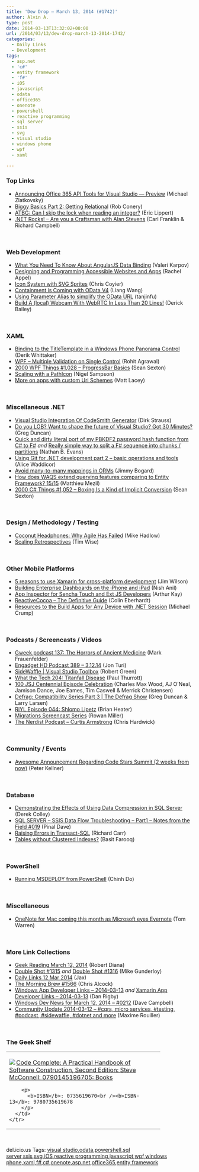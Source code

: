 ```yaml
---
title: 'Dew Drop – March 13, 2014 (#1742)'
author: Alvin A.
type: post
date: 2014-03-13T13:32:02+00:00
url: /2014/03/13/dew-drop-march-13-2014-1742/
categories:
  - Daily Links
  - Development
tags:
  - asp.net
  - 'c#'
  - entity framework
  - 'f#'
  - iOS
  - javascript
  - odata
  - office365
  - onenote
  - powershell
  - reactive programming
  - sql server
  - ssis
  - svg
  - visual studio
  - windows phone
  - wpf
  - xaml

---
```

### <a name="top"></a>Top Links

  * <a href="http://blogs.msdn.com/b/officeapps/archive/2014/03/12/announcing-office-365-api-tools-for-visual-studio-preview.aspx" target="_blank">Announcing Office 365 API Tools for Visual Studio — Preview</a> (Michael Zlatkovsky)
  * <a href="http://feedproxy.google.com/~r/wekeroad/EeKc/~3/eCjYS0oE44Q/" target="_blank">Biggy Basics Part 2: Getting Relational</a> (Rob Conery)
  * <a href="http://ericlippert.com/2014/03/12/can-i-skip-the-lock-when-reading-an-integer/?utm_source=rss&utm_medium=rss&utm_campaign=can-i-skip-the-lock-when-reading-an-integer" target="_blank">ATBG: Can I skip the lock when reading an integer?</a> (Eric Lippert)
  * <a href="http://www.dotnetrocks.com/default.aspx?ShowNum=958" target="_blank">.NET Rocks! &#8211; Are you a Craftsman with Alan Stevens</a> (Carl Franklin & Richard Campbell)

&nbsp;

### <a name="web"></a>Web Development

  * <a href="http://java.dzone.com/articles/what-you-need-know-about-2" target="_blank">What You Need To Know About AngularJS Data Binding</a> (Valeri Karpov)
  * <a href="http://rachelappel.com:80/designing-and-programming-accessible-websites-and-apps" target="_blank">Designing and Programming Accessible Websites and Apps</a> (Rachel Appel)
  * <a href="http://css-tricks.com/svg-sprites-use-better-icon-fonts/" target="_blank">Icon System with SVG Sprites</a> (Chris Coyier)
  * <a href="http://blogs.msdn.com/b/odatateam/archive/2014/03/13/containment-is-coming-with-odata-v4.aspx" target="_blank">Containment is Coming with OData V4</a> (Liang Wang)
  * <a href="http://blogs.msdn.com/b/odatateam/archive/2014/03/13/using-parameter-alias-to-simplify-the-odata-url.aspx" target="_blank">Using Parameter Alias to simplify the OData URL</a> (tanjinfu)
  * <a href="http://feedproxy.google.com/~r/LosTechies/~3/GjWXZh4p72E/" target="_blank">Build A (local) Webcam With WebRTC In Less Than 20 Lines!</a> (Derick Bailey)

&nbsp;

### <a name="silverlight"></a>XAML

  * <a href="http://feedproxy.google.com/~r/CodeBetter/~3/rbw3Gvzvwl0/" target="_blank">Binding to the TitleTemplate in a Windows Phone Panorama Control</a> (Derik Whittaker)
  * <a href="http://www.codeproject.com/Tips/739183/WPF-Multiple-Validation-on-Single-Control" target="_blank">WPF &#8211; Multiple Validation on Single Control</a> (Rohit Agrawal)
  * <a href="http://wpf.2000things.com/2014/03/13/1028-progressbar-basics/" target="_blank">2000 WPF Things #1,028 – ProgressBar Basics</a> (Sean Sexton)
  * <a href="http://compiledexperience.com/blog/posts/scaling-pathicon" target="_blank">Scaling with a PathIcon</a> (Nigel Sampson)
  * <a href="http://feedproxy.google.com/~r/MattLacey/~3/b_8y5c-Qs-U/more-on-apps-with-custom-uri-schemes.html" target="_blank">More on apps with custom Uri Schemes</a> (Matt Lacey)

&nbsp;

### <a name="dotnet"></a>Miscellaneous .NET

  * <a href="http://feeds.feedblitz.com/~/58800979/0/dirkstrauss~Visual-Studio-Integration-Of-CodeSmith-Generator" target="_blank">Visual Studio Integration Of CodeSmith Generator</a> (Dirk Strauss)
  * <a href="http://coolthingoftheday.blogspot.com/2014/03/do-you-lob-want-to-shape-future-of.html" target="_blank">Do you LOB? Want to shape the future of Visual Studio? Got 30 Minutes?</a> (Greg Duncan)
  * <a href="http://nbevans.wordpress.com/2014/03/13/pbkdf2-hash-function-for-fsharp/" target="_blank">Quick and dirty literal port of my PBKDF2 password hash function from C# to F#</a> _and_ <a href="http://nbevans.wordpress.com/2014/03/13/really-simple-way-to-split-a-f-sequence-into-chunks-partitions/" target="_blank">Really simple way to split a F# sequence into chunks / partitions</a> (Nathan B. Evans)
  * <a href="http://blogs.endjin.com/2014/03/using-git-for-net-development-part-2-basic-operations-and-tools/" target="_blank">Using Git for .NET development part 2 – basic operations and tools</a> (Alice Waddicor)
  * <a href="http://feedproxy.google.com/~r/LosTechies/~3/Mzw_qBJSB9A/" target="_blank">Avoid many-to-many mappings in ORMs</a> (Jimmy Bogard)
  * <a href="http://msmvps.com/blogs/matthieu/archive/2014/03/12/how-does-waqs-extend-querying-features-comparing-to-entity-framework-15-15.aspx" target="_blank">How does WAQS extend querying features comparing to Entity Framework? 15/15</a> (Matthieu Mezil)
  * <a href="http://csharp.2000things.com/2014/03/13/1052-boxing-is-a-kind-of-implicit-conversion/" target="_blank">2000 C# Things #1,052 – Boxing Is a Kind of Implicit Conversion</a> (Sean Sexton)

&nbsp;

### <a name="design"></a>Design / Methodology / Testing

  * <a href="http://feedproxy.google.com/~r/CodeRant/~3/WyWrxIQXyFA/coconut-headphones-why-agile-has-failed.html" target="_blank">Coconut Headphones: Why Agile Has Failed</a> (Mike Hadlow)
  * <a href="http://feedproxy.google.com/~r/LeadingAgile/~3/uCp1mdULw3w/" target="_blank">Scaling Retrospectives</a> (Tim Wise)

&nbsp;

### <a name="mobile"></a>Other Mobile Platforms

  * <a href="http://blog.pluralsight.com/5-reasons-xamarin" target="_blank">5 reasons to use Xamarin for cross-platform development</a> (Jim Wilson)
  * <a href="http://blog.xamarin.com/building-enterprise-dashboards-for-ipads-and-iphones-using-nuclios/" target="_blank">Building Enterprise Dashboards on the iPhone and iPad</a> (Nish Anil)
  * <a href="http://feedproxy.google.com/~r/extblog/~3/SXCGYZwid3M/" target="_blank">App Inspector for Sencha Touch and Ext JS Developers</a> (Arthur Kay)
  * <a href="http://www.scottlogic.com/blog/2014/03/13/reactive-cocoa-tutorial.html" target="_blank">ReactiveCocoa &#8211; The Definitive Guide</a> (Colin Eberhardt)
  * <a href="http://feedproxy.google.com/~r/Telerik/~3/ZgxSkBfERpA/resources-to-the-build-apps-for-any-device-with-net-session" target="_blank">Resources to the Build Apps for Any Device with .NET Session</a> (Michael Crump)

&nbsp;

### <a name="podcasts"></a>Podcasts / Screencasts / Videos

  * <a href="http://gweek.libsyn.com/gweek-podcast-137-the-horrors-of-ancient-medicine" target="_blank">Gweek podcast 137: The Horrors of Ancient Medicine</a> (Mark Frauenfelder)
  * <a href="http://www.engadget.com/2014/03/12/engadget-hd-podcast-389/?ncid=rss_truncated" target="_blank">Engadget HD Podcast 389 &#8211; 3.12.14</a> (Jon Turi)
  * <a href="http://channel9.msdn.com/Shows/Visual-Studio-Toolbox/SideWaffle" target="_blank">SideWaffle | Visual Studio Toolbox</a> (Robert Green)
  * <a href="http://winsupersite.com/podcasts/what-tech-204-titanfall-disease" target="_blank">What the Tech 204: Titanfall Disease</a> (Paul Thurrott)
  * <a href="http://javascriptjabber.com/100-jsj-centennial-episode-celebration/" target="_blank">100 JSJ Centennial Episode Celebration</a> (Charles Max Wood, AJ O&#8217;Neal, Jamison Dance, Joe Eames, Tim Caswell & Merrick Christensen)
  * <a href="http://channel9.msdn.com/Shows/The-Defrag-Show/20140311Defrag" target="_blank">Defrag: Compatibility Series Part 3 | The Defrag Show</a> (Greg Duncan & Larry Larsen)
  * <a href="http://riyl.podbean.com/2014/03/12/episode-044-shlomo-lipetz/" target="_blank">RiYL Episode 044: Shlomo Lipetz</a> (Brian Heater)
  * <a href="http://blogs.msdn.com/b/adonet/archive/2014/03/12/migrations-screencast-series.aspx" target="_blank">Migrations Screencast Series</a> (Rowan Miller)
  * <a href="http://nerdist.libsyn.com/curtis-armstrong" target="_blank">The Nerdist Podcast &#8211; Curtis Armstrong</a> (Chris Hardwick)

&nbsp;

### <a name="events"></a>Community / Events

  * <a href="http://peterkellner.net/2014/03/12/awesome-announcement-regarding-code-stars-summit-2-weeks-now/?utm_source=rss&utm_medium=rss&utm_campaign=awesome-announcement-regarding-code-stars-summit-2-weeks-now" target="_blank">Awesome Announcement Regarding Code Stars Summit (2 weeks from now)</a> (Peter Kellner)

&nbsp;

### <a name="sql"></a>Database

  * <a href="http://feedproxy.google.com/~r/MSSQLTips-LatestSqlServerTips/~3/43Nr8VDdnNc/tip.asp" target="_blank">Demonstrating the Effects of Using Data Compression in SQL Server</a> (Derek Colley)
  * <a href="http://blog.sqlauthority.com/2014/03/13/sql-server-ssis-data-flow-troubleshooting-part1-notes-from-the-field-019/" target="_blank">SQL SERVER – SSIS Data Flow Troubleshooting – Part1 – Notes from the Field #019</a> (Pinal Dave)
  * <a href="http://feedproxy.google.com/~r/BlackwaspLatestAdditions/~3/cjmwtqzWIeM/RSSLanding.aspx" target="_blank">Raising Errors in Transact-SQL</a> (Richard Carr)
  * <a href="http://www.sqlservercentral.com/blogs/basits-sql-server-tips/2014/03/13/tables-without-clustered-indexes/" target="_blank">Tables without Clustered Indexes?</a> (Basit Farooq)

&nbsp;

### <a name="ps"></a>PowerShell

  * <a href="http://feedproxy.google.com/~r/ChinhDo/~3/SqaXfQfYtAw/" target="_blank">Running MSDEPLOY from PowerShell</a> (Chinh Do)

&nbsp;

### <a name="misc"></a>Miscellaneous

  * <a href="http://www.theverge.com/2014/3/12/5499904/onenote-for-mac-web-clipper-features" target="_blank">OneNote for Mac coming this month as Microsoft eyes Evernote</a> (Tom Warren)

&nbsp;

### <a name="links"></a>More Link Collections

  * <a href="http://feeds.regulargeek.com/~r/RegularGeek/~3/Pzk9S_HWMJA/" target="_blank">Geek Reading March 12, 2014</a> (Robert Diana)
  * <a href="http://afreshcup.com/home/2014/3/12/double-shot-1315.html" target="_blank">Double Shot #1315</a> _and_ <a href="http://afreshcup.com/home/2014/3/13/double-shot-1316.html" target="_blank">Double Shot #1316</a> (Mike Gunderloy)
  * <a href="http://feedproxy.google.com/~r/parsimonyjax/~3/UveuDvsdrxA/daily-links-12-mar-2014.html" target="_blank">Daily Links 12 Mar 2014</a> (Jax)
  * <a href="http://feedproxy.google.com/~r/ReflectivePerspective/~3/Gu7fOo_BEd8/" target="_blank">The Morning Brew #1566</a> (Chris Alcock)
  * <a href="http://windowsappdev.com/2014/03/windows-app-developer-links-2014-03-13/" target="_blank">Windows App Developer Links &#8211; 2014-03-13</a> _and_ <a href="http://xamarinappdev.com/2014/03/xamarin-app-developer-links-2014-03-13/" target="_blank">Xamarin App Developer Links &#8211; 2014-03-13</a> (Dan Rigby)
  * <a href="http://www.windowsdevnews.com/Blogs.aspx?ID=287" target="_blank">Windows Dev News for March 12, 2014 &#8211; #0212</a> (Dave Campbell)
  * <a href="http://blog.decayingcode.com/post/Community-Update-2014-03-12-cqrs-micro-services-testing-podcast-sidewaffle-dotnet-and-more" target="_blank">Community Update 2014-03-12 – #cqrs, micro services, #testing, #podcast, #sidewaffle, #dotnet and more</a> (Maxime Rouiller)

&nbsp;

### <a name="shelf"></a>The Geek Shelf

<div id="scid:7dc1bd33-94bd-46fd-a20b-0131235bcd47:fa006808-34d5-4f60-a7f8-cf98efe9bd22" class="wlWriterEditableSmartContent" style="float: none; padding-bottom: 0px; padding-top: 0px; padding-left: 0px; margin: 0px; display: inline; padding-right: 0px">
  <table cellspacing="0" cellpadding="2" width="400" border="0" unselectable="on">
    <tr>
      <td valign="top" width="400">
        <p>
          <a title="Code Complete: A Practical Handbook of Software Construction, Second Edition: Steve McConnell: 0790145196705: Books" href="http://www.amazon.com/exec/obidos/ASIN/0735619670/alvinashcraft-20"><img data-recalc-dims="1" decoding="async" src="https://i0.wp.com/images.amazon.com/images/P/0735619670.01.MZZZZZZZ.jpg?w=660" border="0" align="left" style="float:left" />Code Complete: A Practical Handbook of Software Construction, Second Edition: Steve McConnell: 0790145196705: Books</a>
        </p>
        
        <p>
          <b>ISBN</b>: 0735619670<br /><b>ISBN-13</b>: 9780735619678
        </p>
      </td>
    </tr>
  </table>
</div>

&nbsp;

<div id="scid:0767317B-992E-4b12-91E0-4F059A8CECA8:087fc352-d76b-4fb8-9a7c-bc7e3a7134bd" class="wlWriterEditableSmartContent" style="float: none; padding-bottom: 0px; padding-top: 0px; padding-left: 0px; margin: 0px; display: inline; padding-right: 0px">
  del.icio.us Tags: <a href="http://del.icio.us/popular/visual+studio" rel="tag">visual studio</a>,<a href="http://del.icio.us/popular/odata" rel="tag">odata</a>,<a href="http://del.icio.us/popular/powershell" rel="tag">powershell</a>,<a href="http://del.icio.us/popular/sql+server" rel="tag">sql server</a>,<a href="http://del.icio.us/popular/ssis" rel="tag">ssis</a>,<a href="http://del.icio.us/popular/svg" rel="tag">svg</a>,<a href="http://del.icio.us/popular/iOS" rel="tag">iOS</a>,<a href="http://del.icio.us/popular/reactive+programming" rel="tag">reactive programming</a>,<a href="http://del.icio.us/popular/javascript" rel="tag">javascript</a>,<a href="http://del.icio.us/popular/wpf" rel="tag">wpf</a>,<a href="http://del.icio.us/popular/windows+phone" rel="tag">windows phone</a>,<a href="http://del.icio.us/popular/xaml" rel="tag">xaml</a>,<a href="http://del.icio.us/popular/f%23" rel="tag">f#</a>,<a href="http://del.icio.us/popular/c%23" rel="tag">c#</a>,<a href="http://del.icio.us/popular/onenote" rel="tag">onenote</a>,<a href="http://del.icio.us/popular/asp.net" rel="tag">asp.net</a>,<a href="http://del.icio.us/popular/office365" rel="tag">office365</a>,<a href="http://del.icio.us/popular/entity+framework" rel="tag">entity framework</a>
</div>